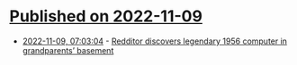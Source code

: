 # [Published on 2022-11-09](index.md)

* [2022-11-09, 07:03:04](https://news.ycombinator.com/item?id=33528314) - [Redditor discovers legendary 1956 computer in grandparents’ basement](https://arstechnica.com/information-technology/2022/11/redditor-discovers-legendary-1956-computer-in-grandparents-basement/)
